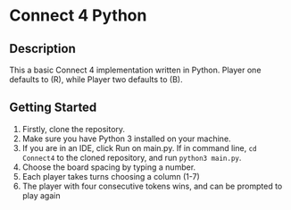 # Connect 4 Python

## Description

This a basic Connect 4 implementation written in Python. Player one defaults to (R), while Player two defaults to (B).

## Getting Started

1. Firstly, clone the repository.
2. Make sure you have Python 3 installed on your machine.
3. If you are in an IDE, click Run on main.py. If in command line, `cd Connect4` to the cloned repository, and run `python3 main.py`. 
4. Choose the board spacing by typing a number.
5. Each player takes turns choosing a column (1-7)
6. The player with four consecutive tokens wins, and can be prompted to play again